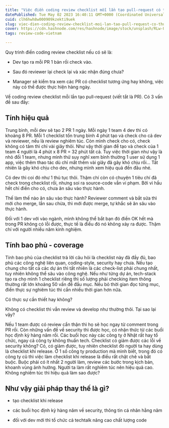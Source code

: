 ```yaml
---
title: "Việc điền coding review checklist mỗi lần tạo pull-request có thực sự cần thiết?"
datePublished: Tue May 02 2023 16:40:11 GMT+0000 (Coordinated Universal Time)
cuid: clh6hwh8w000909kzekti9uek
slug: viec-dien-coding-review-checklist-moi-lan-tao-pull-request-co-thuc-su-can-thiet
cover: https://cdn.hashnode.com/res/hashnode/image/stock/unsplash/RLw-UC03Gwc/upload/bc89483fbaee42286b42f448196dee6d.jpeg
tags: review-code-vietnam

---
```


Quy trình điền coding review checklist nếu có sẽ là:

* Dev tạo ra mỗi PR 1 bản rồi check vào.
    
* Sau đó reviewer lại check lại và xác nhận đúng chưa?
    
* Manager sẽ kiểm tra xem các PR có checklist tương ứng hay không, việc này có thể được thực hiện hàng ngày.
    

Về coding review checklist mỗi lần tạo pull-request (viết tắt là PR). Có 3 vấn đề sau đây:

## Tính hiệu quả

Trung bình, mỗi dev sẽ tạo 2 PR 1 ngày. Mỗi ngày 1 team 4 dev thì có khoảng 8 PR. Mỗi 1 checklist tốn trung bình 4 phút tạo và check cho cả dev và reviewer, nếu là review nghiêm túc. Còn mình check cho có, check không có tâm thì chỉ vài giây thôi. Như vậy thời gian để tạo và check của 1 team 4 người là 4 phút x 8 PR = 32 phút tất cả. Tuy việc thời gian như vậy là nhỏ đối 1 team, nhưng mình thử suy nghĩ xem bình thường 1 user sử dụng 1 app, việc thêm thao tác dù chỉ mất thêm vài giây đã gây khó chịu rồi... Tất nhiên là gây khó chịu cho dev, nhưng mình xem hiệu quả đến đâu nhé.

Có dev thì coi đó như 1 thủ tục thôi. Thậm chí còn có chuyện 1 tiêu chí đã check trong checklist rồi, nhưng soi ra source-code vẫn vi phạm. Bởi vì hầu hết chỉ điền cho có, chưa ăn sâu vào thực hành.

Thế làm thế nào ăn sâu vào thực hành? Reviewer comment và bắt sửa thì mới cho merge, lần sau chừa, thì mới được merge, tự khắc sẽ ăn sâu vào thực hành.

Đối với 1 dev với vào ngành, mình không thể bắt bạn đó điền OK hết mà trong PR không có lỗi được, thực tế là điều đó nó không xảy ra được. Thậm chí với người nhiều năm kinh nghiệm.

## Tính bao phủ - coverage

Tính bao phủ của checklist trả lời câu hỏi là checklist này đã đầy đủ, bao phủ các công nghệ liên quan, coding-style, security hay chưa. Nếu tạo chung cho tất cả các dự án thì tất nhiên là các check-list phải chung nhất, tuy nhiên không thể sâu vào công nghệ. Nếu như từng dự án, tech-stack tạo ra cho mình 1 checklist riêng thì số lượng phải checking item thông thường rất lớn khoảng 50 vấn đề đầu mục. Nếu bỏ thời gian đọc từng mục, điền thực sự nghiêm túc thì cần nhiều thời gian hơn nữa.

Có thực sự cần thiết hay không?

Không có checklist thì vẫn review và develop như thường thôi. Tại sao lại vậy?

Nếu 1 team được có review cẩn thận thì họ sẽ học ngay từ comment trong PR rồi. Còn những vấn đề về security thì được học, có nhận thức từ các buổi học định kỳ hàng năm rồi. Các buổi học này các công ty ở Nhật rất hay tổ chức, ngay cả công ty không thuần tech. Checklist có giảm được các lỗi về security không? Có, có giảm được, tuy nhiên checklist đó người ta hay dùng là checklist khi release. Ở 1 số công ty production mà mình biết, trong đó có công ty cũ thì việc làm checklist khi release là điều rất chặt chẽ và bắt buộc. Buộc phải có ít nhất 2 người làm, review các bước trong kịch bản, khoanh vùng ảnh hưởng. Người ta làm rất nghiêm túc nên hiệu quả cao. Không nghiêm túc thì hiệu quả làm sao được?

## Như vậy giải pháp thay thế là gì?

* tạo checklist khi release
    
* các buổi học định kỳ hàng năm về security, thông tin cá nhân hằng năm
    
* đối với dev mới thì tổ chức cả techtalk nâng cao chất lượng code